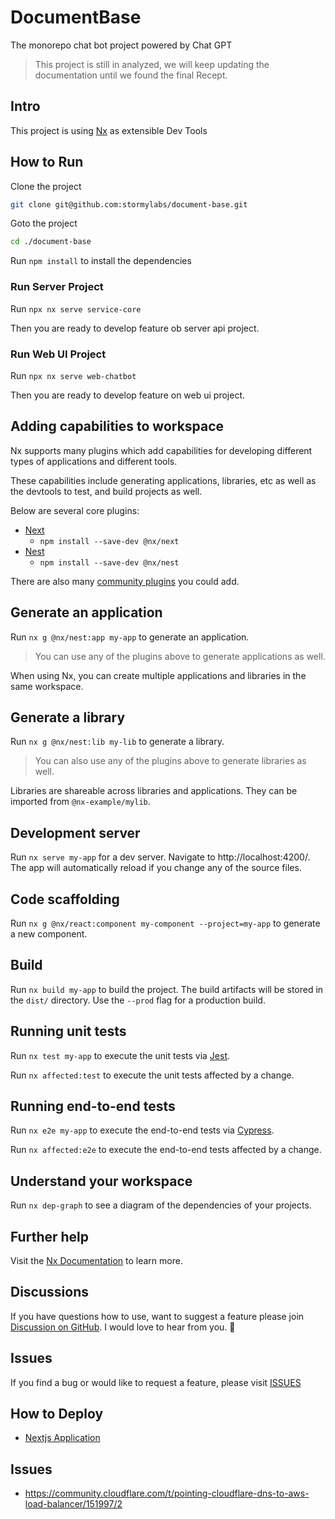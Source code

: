# DocumentBase

The monorepo chat bot project powered by Chat GPT

> This project is still in analyzed, we will keep updating the documentation until we found the final Recept.

## Intro

This project is using [Nx](https://nx.dev) as extensible Dev Tools

## How to Run

Clone the project

```sh
git clone git@github.com:stormylabs/document-base.git
```

Goto the project

```sh
cd ./document-base
```

Run `npm install` to install the dependencies

### Run Server Project

Run `npx nx serve service-core`

Then you are ready to develop feature ob server api project.

### Run Web UI Project

Run `npx nx serve web-chatbot`

Then you are ready to develop feature on web ui project.

## Adding capabilities to workspace

Nx supports many plugins which add capabilities for developing different types of applications and different tools.

These capabilities include generating applications, libraries, etc as well as the devtools to test, and build projects as well.

Below are several core plugins:

- [Next](https://nextjs.org/)
  - `npm install --save-dev @nx/next`
- [Nest](https://nestjs.com)
  - `npm install --save-dev @nx/nest`

There are also many [community plugins](https://nx.dev/community) you could add.

## Generate an application

Run `nx g @nx/nest:app my-app` to generate an application.

> You can use any of the plugins above to generate applications as well.

When using Nx, you can create multiple applications and libraries in the same workspace.

## Generate a library

Run `nx g @nx/nest:lib my-lib` to generate a library.

> You can also use any of the plugins above to generate libraries as well.

Libraries are shareable across libraries and applications. They can be imported from `@nx-example/mylib`.

## Development server

Run `nx serve my-app` for a dev server. Navigate to http://localhost:4200/. The app will automatically reload if you change any of the source files.

## Code scaffolding

Run `nx g @nx/react:component my-component --project=my-app` to generate a new component.

## Build

Run `nx build my-app` to build the project. The build artifacts will be stored in the `dist/` directory. Use the `--prod` flag for a production build.

## Running unit tests

Run `nx test my-app` to execute the unit tests via [Jest](https://jestjs.io).

Run `nx affected:test` to execute the unit tests affected by a change.

## Running end-to-end tests

Run `nx e2e my-app` to execute the end-to-end tests via [Cypress](https://www.cypress.io).

Run `nx affected:e2e` to execute the end-to-end tests affected by a change.

## Understand your workspace

Run `nx dep-graph` to see a diagram of the dependencies of your projects.

## Further help

Visit the [Nx Documentation](https://nx.dev) to learn more.

## Discussions

If you have questions how to use, want to suggest a feature please join [Discussion on GitHub](https://github.com/khalilsiu/document-base/discussions). I would love to hear from you. 🙂

## Issues

If you find a bug or would like to request a feature, please visit [ISSUES](https://github.com/khalilsiu/document-base/issues)

## How to Deploy

- [Nextjs Application](docs/how-to-deploy-nextjs.md)

## Issues

- https://community.cloudflare.com/t/pointing-cloudflare-dns-to-aws-load-balancer/151997/2

